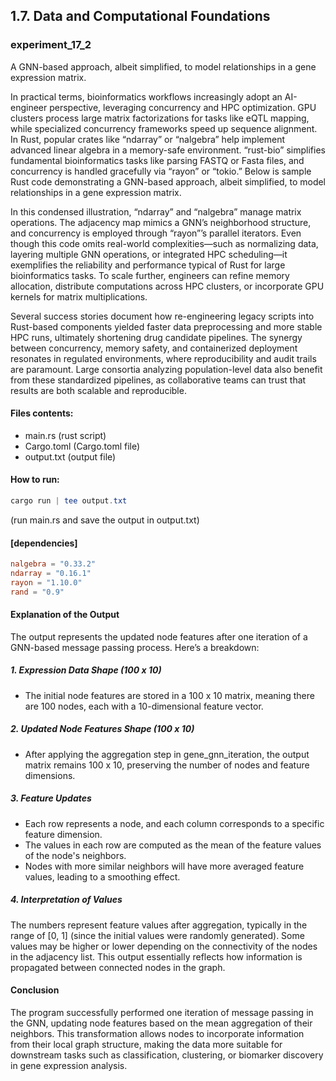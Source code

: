 ## 1.7. Data and Computational Foundations

### experiment_17_2

A GNN-based approach, albeit simplified, to model relationships in a gene expression matrix.

In practical terms, bioinformatics workflows increasingly adopt an AI-engineer perspective, leveraging concurrency and HPC optimization. GPU clusters process large matrix factorizations for tasks like eQTL mapping, while specialized concurrency frameworks speed up sequence alignment. In Rust, popular crates like “ndarray” or “nalgebra” help implement advanced linear algebra in a memory-safe environment. “rust-bio” simplifies fundamental bioinformatics tasks like parsing FASTQ or Fasta files, and concurrency is handled gracefully via “rayon” or “tokio.” Below is sample Rust code demonstrating a GNN-based approach, albeit simplified, to model relationships in a gene expression matrix.

In this condensed illustration, “ndarray” and “nalgebra” manage matrix operations. The adjacency map mimics a GNN’s neighborhood structure, and concurrency is employed through “rayon”’s parallel iterators. Even though this code omits real-world complexities—such as normalizing data, layering multiple GNN operations, or integrated HPC scheduling—it exemplifies the reliability and performance typical of Rust for large bioinformatics tasks. To scale further, engineers can refine memory allocation, distribute computations across HPC clusters, or incorporate GPU kernels for matrix multiplications.

Several success stories document how re-engineering legacy scripts into Rust-based components yielded faster data preprocessing and more stable HPC runs, ultimately shortening drug candidate pipelines. The synergy between concurrency, memory safety, and containerized deployment resonates in regulated environments, where reproducibility and audit trails are paramount. Large consortia analyzing population-level data also benefit from these standardized pipelines, as collaborative teams can trust that results are both scalable and reproducible.

#### Files contents:
* main.rs (rust script)
* Cargo.toml (Cargo.toml file)
* output.txt (output file)

#### How to run:

```powershell
cargo run | tee output.txt
```

(run main.rs and save the output in output.txt)
  
#### [dependencies]

```toml
nalgebra = "0.33.2"
ndarray = "0.16.1"
rayon = "1.10.0"
rand = "0.9"
```

#### Explanation of the Output

The output represents the updated node features after one iteration of a GNN-based message passing process. Here’s a breakdown:

##### 1. Expression Data Shape (100 x 10)

* The initial node features are stored in a 100 x 10 matrix, meaning there are 100 nodes, each with a 10-dimensional feature vector.

##### 2. Updated Node Features Shape (100 x 10)

* After applying the aggregation step in gene_gnn_iteration, the output matrix remains 100 x 10, preserving the number of nodes and feature dimensions.

##### 3. Feature Updates

* Each row represents a node, and each column corresponds to a specific feature dimension.
* The values in each row are computed as the mean of the feature values of the node's neighbors.
* Nodes with more similar neighbors will have more averaged feature values, leading to a smoothing effect.

##### 4. Interpretation of Values

The numbers represent feature values after aggregation, typically in the range of [0, 1] (since the initial values were randomly generated).
Some values may be higher or lower depending on the connectivity of the nodes in the adjacency list.
This output essentially reflects how information is propagated between connected nodes in the graph.

#### Conclusion

The program successfully performed one iteration of message passing in the GNN, updating node features based on the mean aggregation of their neighbors. This transformation allows nodes to incorporate information from their local graph structure, making the data more suitable for downstream tasks such as classification, clustering, or biomarker discovery in gene expression analysis.



